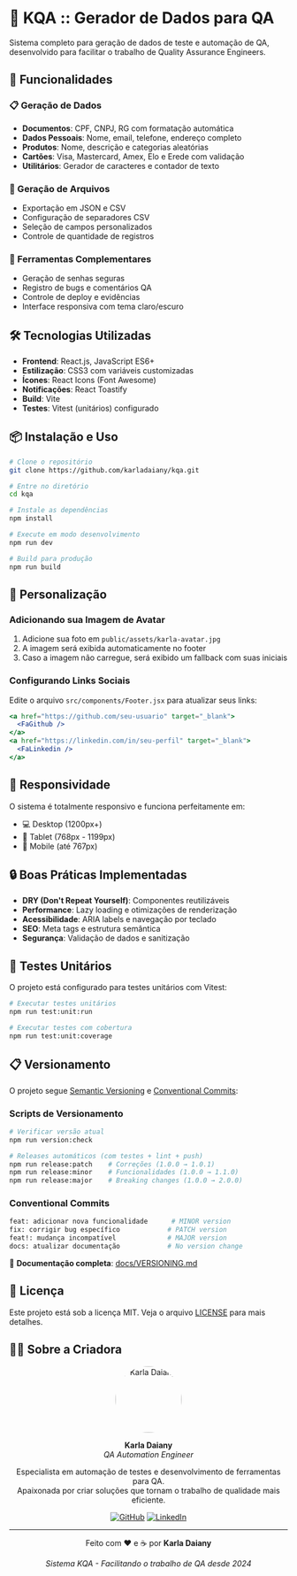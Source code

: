 # 🎲 KQA :: Gerador de Dados para QA

Sistema completo para geração de dados de teste e automação de QA, desenvolvido para facilitar o trabalho de Quality Assurance Engineers.

## 🚀 Funcionalidades

### 📋 Geração de Dados

- **Documentos**: CPF, CNPJ, RG com formatação automática
- **Dados Pessoais**: Nome, email, telefone, endereço completo
- **Produtos**: Nome, descrição e categorias aleatórias
- **Cartões**: Visa, Mastercard, Amex, Elo e Erede com validação
- **Utilitários**: Gerador de caracteres e contador de texto

### 📁 Geração de Arquivos

- Exportação em JSON e CSV
- Configuração de separadores CSV
- Seleção de campos personalizados
- Controle de quantidade de registros

### 🔧 Ferramentas Complementares

- Geração de senhas seguras
- Registro de bugs e comentários QA
- Controle de deploy e evidências
- Interface responsiva com tema claro/escuro

## 🛠️ Tecnologias Utilizadas

- **Frontend**: React.js, JavaScript ES6+
- **Estilização**: CSS3 com variáveis customizadas
- **Ícones**: React Icons (Font Awesome)
- **Notificações**: React Toastify
- **Build**: Vite
- **Testes**: Vitest (unitários) configurado

## 📦 Instalação e Uso

```bash
# Clone o repositório
git clone https://github.com/karladaiany/kqa.git

# Entre no diretório
cd kqa

# Instale as dependências
npm install

# Execute em modo desenvolvimento
npm run dev

# Build para produção
npm run build
```

## 🎨 Personalização

### Adicionando sua Imagem de Avatar

1. Adicione sua foto em `public/assets/karla-avatar.jpg`
2. A imagem será exibida automaticamente no footer
3. Caso a imagem não carregue, será exibido um fallback com suas iniciais

### Configurando Links Sociais

Edite o arquivo `src/components/Footer.jsx` para atualizar seus links:

```jsx
<a href="https://github.com/seu-usuario" target="_blank">
  <FaGithub />
</a>
<a href="https://linkedin.com/in/seu-perfil" target="_blank">
  <FaLinkedin />
</a>
```

## 📱 Responsividade

O sistema é totalmente responsivo e funciona perfeitamente em:

- 💻 Desktop (1200px+)
- 📱 Tablet (768px - 1199px)
- 📱 Mobile (até 767px)

## 🔒 Boas Práticas Implementadas

- **DRY (Don't Repeat Yourself)**: Componentes reutilizáveis
- **Performance**: Lazy loading e otimizações de renderização
- **Acessibilidade**: ARIA labels e navegação por teclado
- **SEO**: Meta tags e estrutura semântica
- **Segurança**: Validação de dados e sanitização

## 🧪 Testes Unitários

O projeto está configurado para testes unitários com Vitest:

```bash
# Executar testes unitários
npm run test:unit:run

# Executar testes com cobertura
npm run test:unit:coverage
```

## 📋 Versionamento

O projeto segue [Semantic Versioning](https://semver.org/lang/pt-BR/) e [Conventional Commits](https://www.conventionalcommits.org/pt-br/):

### Scripts de Versionamento

```bash
# Verificar versão atual
npm run version:check

# Releases automáticos (com testes + lint + push)
npm run release:patch    # Correções (1.0.0 → 1.0.1)
npm run release:minor    # Funcionalidades (1.0.0 → 1.1.0)
npm run release:major    # Breaking changes (1.0.0 → 2.0.0)
```

### Conventional Commits

```bash
feat: adicionar nova funcionalidade      # MINOR version
fix: corrigir bug específico            # PATCH version
feat!: mudança incompatível             # MAJOR version
docs: atualizar documentação            # No version change
```

📖 **Documentação completa**: [docs/VERSIONING.md](docs/VERSIONING.md)

## 📄 Licença

Este projeto está sob a licença MIT. Veja o arquivo [LICENSE](LICENSE) para mais detalhes.

## 👩‍💻 Sobre a Criadora

<div align="center">
  <img src="public/assets/karla-avatar.jpg" alt="Karla Daiany" width="120" style="border-radius: 50%;">
  
  **Karla Daiany**  
  *QA Automation Engineer*
  
  Especialista em automação de testes e desenvolvimento de ferramentas para QA.  
  Apaixonada por criar soluções que tornam o trabalho de qualidade mais eficiente.
  
  [![GitHub](https://img.shields.io/badge/GitHub-karladaiany-181717?style=flat&logo=github)](https://github.com/karladaiany)
  [![LinkedIn](https://img.shields.io/badge/LinkedIn-karladaiany-0A66C2?style=flat&logo=linkedin)](https://linkedin.com/in/karladaiany)
</div>

---

<div align="center">
  <p>Feito com ❤️ e ☕ por <strong>Karla Daiany</strong></p>
  <p><em>Sistema KQA - Facilitando o trabalho de QA desde 2024</em></p>
</div>
